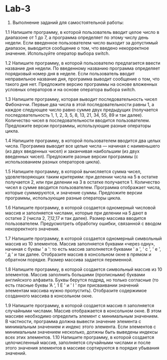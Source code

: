 # Lab-3
1. Выполнение заданий для самостоятельной работы:

1.1 Напишите программу, в которой пользователь вводит целое число в диапазоне от 1 до 7, а программа определяет по этому числу день недели. Если введенное пользователем число выходит за допустимый диапазон, выводится сообщение о том, что введено некорректное значение. Используйте оператор выбора switch.

1.2 Напишите программу, в которой пользователю предлагается ввести название дня недели. По введенному названию программа определяет порядковый номер дня в неделе. Если пользователь вводит неправильное название дня, программа выводит сообщение о том, что такого дня нет. Предложите версию программы на основе вложенных условных операторов и на основе оператора выбора switch.

1.3 Напишите программу, которая выводит последовательность чисел Фибоначчи. Первые два числа в этой последовательности равны 1, а каждое следующее число равно сумме двух предыдущих (получается последовательность 1, 1, 2, 3, 5, 8, 13, 21, 34, 55, 89 и так далее). Количество чисел в последовательности вводится пользователем. Предложите версии программы, использующие разные операторы цикла.

1.4 Напишите программу, в которой пользователем вводится два целых числа. Программа выводит все целые числа — начиная с наименьшего (из двух введенных чисел) и заканчивая наибольшим (из двух введенных чисел). Предложите разные версии программы (с использованием разных операторов цикла).

1.5 Напишите программу, в которой вычисляется сумма чисел, удовлетворяющих таким критериям: при делении числа на 5 в остатке получается 2, или при делении на 3 в остатке получается 1. Количество чисел в сумме вводится пользователем. Программа отображает числа, которые суммируются, и значение суммы. Предложите версии программы, использующие разные операторы цикла.

1.6 Напишите программу, в которой создается одномерный числовой массив и заполняется числами, которые при делении на 5 дают в остатке 2 (числа 2, 7,12,17 и так далее). Размер массива вводится пользователем. Предусмотреть обработку ошибки, связанной с вводом некорректного значения.

1.7 Напишите программу, в которой создается одномерный символьный массив из 10 элементов. Массив заполняется буквами «через одну», начиная с буквы ' а ': то есть массив заполняется буквами ' а ', ' с ', ' е ', ' д ' и так далее. Отобразите массив в консольном окне в прямом и обратном порядке. Размер массива задается переменной.

1.8 Напишите программу, в которой создается символьный массив из 10 элементов. Массив заполнить большими (прописными) буквами английского алфавита. Буквы берутся подряд, но только согласные (то есть гласные буквы ’А ‘, 1 Е ' и ' I ' при присваивании значений элементам массива нужно пропустить). Отобразите содержимое созданного массива в консольном окне.

1.9 Напишите программу, в которой создается массив п заполняется случайными числами. Массив отображается в консольном окне. В этом массиве необходимо определить элемент с минимальным значением. В частности, программа должна вывести значение элемента с минимальным значением и индекс этого элемента. Если элементов с минимальным значением несколько, должны быть выведены индексы всех этих элементов. 1.10 Напишите программу, в которой создается целочисленный массив, заполняется случайными числами и после этого значения элементов в массиве сортируются в порядке убывания значений.
